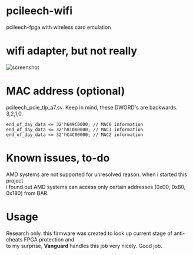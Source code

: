 # pcileech-wifi
pcileech-fpga with wireless card emulation

# wifi adapter, but not really
![screenshot](https://i.imgur.com/Ri9IEXb.png)

# MAC address (optional)
pcileech_pcie_tlp_a7.sv. Keep in mind, these DWORD's are backwards. 3,2,1,0.
```
end_of_day_data <= 32'h649C0000; // MAC0 information
end_of_day_data <= 32'h81080000; // MAC1 information
end_of_day_data <= 32'hC4C00000; // MAC2 information
```

# Known issues, to-do
AMD systems are not supported for unresolved reason. when i started this project  
i found out AMD systems can access only certain addresses (0x00, 0x80, 0x180) from BAR.  

# Usage
Research only. this firmware was created to look up current stage of anti-cheats FPGA protection and  
to my surprise, **Vanguard** handles this job very nicely. Good job. 
